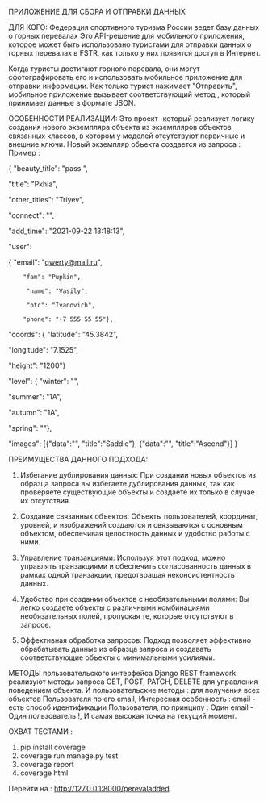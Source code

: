 ПРИЛОЖЕНИЕ ДЛЯ СБОРА И ОТПРАВКИ ДАННЫХ 

ДЛЯ КОГО:
Федерация спортивного туризма России ведет базу данных о горных перевалах Это API-решение для мобильного приложения, которое может быть использовано туристами для отправки данных о горных перевалах в FSTR, как только у них появится доступ в Интернет.

Когда туристы достигают горного перевала, они могут сфотографировать его и использовать мобильное приложение для отправки информации. Как только турист нажимает "Отправить", мобильное приложение вызывает соответствующий метод , который принимает данные в формате JSON.

ОСОБЕННОСТИ РЕАЛИЗАЦИИ:
Это проект- который реализует логику создания нового экземпляра объекта из экземпляров объектов связанных классов, в котором у моделей отсутствуют первичные и внешние ключи. Новый экземпляр объекта создается из запроса : Пример : 

{
  "beauty_title": "pass ",
  
  "title": "Pkhia",
  
  "other_titles": "Triyev",
  
  "connect": "",
 
  "add_time": "2021-09-22 13:18:13",
  
  "user": 
  
  {
  "email": "qwerty@mail.ru", 
  
        "fam": "Pupkin",
	
		 "name": "Vasily",
   
		 "otc": "Ivanovich",
   
        "phone": "+7 555 55 55"}, 
 
   "coords":
   {
  "latitude": "45.3842",
  
  "longitude": "7.1525",
  
  "height": "1200"}
 
 
  "level":
  {
  "winter": "", 
  
  "summer": "1А",
  
  "autumn": "1А",
  
  "spring": ""},
 
   "images": [{"data":"<img1>", "title":"Saddle"}, {"data":"<img2>", "title":"Ascend"}]
}

ПРЕИМУЩЕСТВА ДАННОГО ПОДХОДА:
1. Избегание дублирования данных: При создании новых объектов из образца запроса вы избегаете дублирования данных, так как проверяете существующие объекты и создаете их только в случае их отсутствия.

2. Создание связанных объектов: Объекты пользователей, координат, уровней, и изображений создаются и связываются с основным объектом, обеспечивая целостность данных и удобство работы с ними.

3. Управление транзакциями: Используя этот подход, можно управлять транзакциями и обеспечить согласованность данных в рамках одной транзакции, предотвращая неконсистентность данных.

4. Удобство при создании объектов с необязательными полями: Вы легко создаете объекты с различными комбинациями необязательных полей, пропуская те, которые отсутствуют в запросе.

5. Эффективная обработка запросов: Подход позволяет эффективно обрабатывать данные из образца запроса и создавать соответствующие объекты с минимальными усилиями.

МЕТОДЫ пользовательского интерфейса Django REST framework реализуют методы запроса GET, POST, PATCH, DELETE для управления поведением объекта.
И пользовательские методы : для получения всех объектов Пользователя по его email, Интересная особенность : email - есть способ идентификации Пользователя, по принципу : Один email - Один пользователь !, И самая высокая точка на текущий момент.

ОХВАТ ТЕСТАМИ : 
1. pip install coverage
2. coverage run manage.py test
3. coverage report
4. coverage html

Перейти на : http://127.0.0.1:8000/perevaladded
